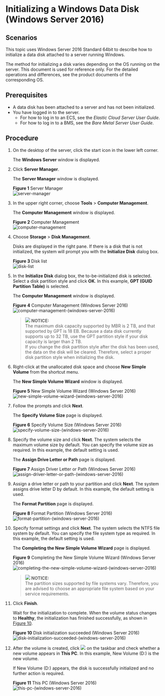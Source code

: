 # Initializing a Windows Data Disk \(Windows Server 2016\)<a name="EN-US_TOPIC_0117490178"></a>

## Scenarios<a name="en-us_topic_0115255433_section29374781163839"></a>

This topic uses Windows Server 2016 Standard 64bit to describe how to initialize a data disk attached to a server running Windows.

The method for initializing a disk varies depending on the OS running on the server. This document is used for reference only. For the detailed operations and differences, see the product documents of the corresponding OS.

## Prerequisites<a name="en-us_topic_0115255433_section117091356845"></a>

-   A data disk has been attached to a server and has not been initialized.
-   You have logged in to the server.
    -   For how to log in to an ECS, see the  _Elastic Cloud Server User Guide_.
    -   For how to log in to a BMS, see the  _Bare Metal Server User Guide_.


## Procedure<a name="en-us_topic_0115255433_section7988288594"></a>

1.  On the desktop of the server, click the start icon in the lower left corner.

    The  **Windows Server**  window is displayed.

2.  Click  **Server Manager**.

    The  **Server Manager**  window is displayed.

    **Figure  1**  Server Manager<a name="en-us_topic_0115255433_fig128445136715"></a>  
    ![](figures/server-manager.png "server-manager")

3.  In the upper right corner, choose  **Tools**  \>  **Computer Management**.

    The  **Computer Management**  window is displayed.

    **Figure  2**  Computer Management<a name="en-us_topic_0115255433_fig11577433192617"></a>  
    ![](figures/computer-management.png "computer-management")

4.  Choose  **Storage**  \>  **Disk Management**.

    Disks are displayed in the right pane. If there is a disk that is not initialized, the system will prompt you with the  **Initialize Disk**  dialog box.

    **Figure  3**  Disk list<a name="en-us_topic_0115255433_fig11358119588"></a>  
    ![](figures/disk-list.png "disk-list")

5.  In the  **Initialize Disk**  dialog box, the to-be-initialized disk is selected. Select a disk partition style and click  **OK**. In this example,  **GPT \(GUID Partition Table\)**  is selected.

    The  **Computer Management**  window is displayed.

    **Figure  4**  Computer Management \(Windows Server 2016\)<a name="en-us_topic_0115255433_fig68332918241"></a>  
    ![](figures/computer-management-(windows-server-2016).png "computer-management-(windows-server-2016)")

    >![](public_sys-resources/icon-notice.gif) **NOTICE:**   
    >The maximum disk capacity supported by MBR is 2 TB, and that supported by GPT is 18 EB. Because a data disk currently supports up to 32 TB, use the GPT partition style if your disk capacity is larger than 2 TB.  
    >If you change the disk partition style after the disk has been used, the data on the disk will be cleared. Therefore, select a proper disk partition style when initializing the disk.  

6.  Right-click at the unallocated disk space and choose  **New Simple Volume**  from the shortcut menu.

    The  **New Simple Volume Wizard**  window is displayed.

    **Figure  5**  New Simple Volume Wizard \(Windows Server 2016\)<a name="en-us_topic_0115255433_fig19509202633615"></a>  
    ![](figures/new-simple-volume-wizard-(windows-server-2016).png "new-simple-volume-wizard-(windows-server-2016)")

7.  Follow the prompts and click  **Next**.

    The  **Specify Volume Size**  page is displayed.

    **Figure  6**  Specify Volume Size \(Windows Server 2016\)<a name="en-us_topic_0115255433_fig209619215384"></a>  
    ![](figures/specify-volume-size-(windows-server-2016).png "specify-volume-size-(windows-server-2016)")

8.  Specify the volume size and click  **Next**. The system selects the maximum volume size by default. You can specify the volume size as required. In this example, the default setting is used.

    The  **Assign Drive Letter or Path**  page is displayed.

    **Figure  7**  Assign Driver Letter or Path \(Windows Server 2016\)<a name="en-us_topic_0115255433_fig631143204114"></a>  
    ![](figures/assign-driver-letter-or-path-(windows-server-2016).png "assign-driver-letter-or-path-(windows-server-2016)")

9.  Assign a drive letter or path to your partition and click  **Next**. The system assigns drive letter D by default. In this example, the default setting is used.

    The  **Format Partition**  page is displayed.

    **Figure  8**  Format Partition \(Windows Server 2016\)<a name="en-us_topic_0115255433_fig1400313143015"></a>  
    ![](figures/format-partition-(windows-server-2016).png "format-partition-(windows-server-2016)")

10. Specify format settings and click  **Next**. The system selects the NTFS file system by default. You can specify the file system type as required. In this example, the default setting is used.

    The  **Completing the New Simple Volume Wizard**  page is displayed.

    **Figure  9**  Completing the New Simple Volume Wizard \(Windows Server 2016\)<a name="en-us_topic_0115255433_fig380162213463"></a>  
    ![](figures/completing-the-new-simple-volume-wizard-(windows-server-2016).png "completing-the-new-simple-volume-wizard-(windows-server-2016)")

    >![](public_sys-resources/icon-notice.gif) **NOTICE:**   
    >The partition sizes supported by file systems vary. Therefore, you are advised to choose an appropriate file system based on your service requirements.  

11. Click  **Finish**.

    Wait for the initialization to complete. When the volume status changes to  **Healthy**, the initialization has finished successfully, as shown in  [Figure 10](#en-us_topic_0115255433_fig14464150329).

    **Figure  10**  Disk initialization succeeded \(Windows Server 2016\)<a name="en-us_topic_0115255433_fig14464150329"></a>  
    ![](figures/disk-initialization-succeeded-(windows-server-2016).png "disk-initialization-succeeded-(windows-server-2016)")

12. After the volume is created, click  ![](figures/en-us_image_0175083514.png)  on the taskbar and check whether a new volume appears in  **This PC**. In this example, New Volume \(D:\) is the new volume.

    If New Volume \(D:\) appears, the disk is successfully initialized and no further action is required.

    **Figure  11**  This PC \(Windows Server 2016\)<a name="en-us_topic_0115255433_fig4958111374510"></a>  
    ![](figures/this-pc-(windows-server-2016).png "this-pc-(windows-server-2016)")


